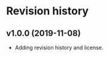 Revision history
==================



v1.0.0 (2019-11-08)
----------------------

* Adding revision history and license.
